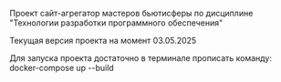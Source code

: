 Проект сайт-агрегатор мастеров бьютисферы по дисциплине "Технологии разработки программного обеспечения"

Текущая версия проекта на момент 03.05.2025

Для запуска проекта достаточно в терминале прописать команду:
docker-compose up --build
